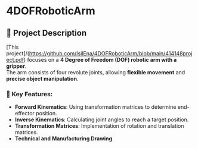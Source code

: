 # 4DOFRoboticArm   
 
## 📌 Project Description  
[This project]/(https://github.com/IsilEna/4DOFRoboticArm/blob/main/414148project.pdf) focuses on a **4 Degree of Freedom (DOF) robotic arm with a gripper**.  
The arm consists of four revolute joints, allowing **flexible movement** and **precise object manipulation**.  

### 🤖 **Key Features:**  
- **Forward Kinematics**: Using transformation matrices to determine end-effector position.  
- **Inverse Kinematics**: Calculating joint angles to reach a target position.  
- **Transformation Matrices**: Implementation of rotation and translation matrices.
- **Technical and Manufacturing Drawing**
